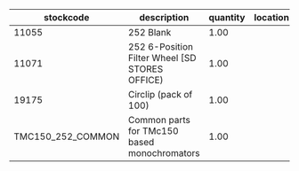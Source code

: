 |stockcode|description|quantity|location|
|---------|-----------|--------|--------|
|11055|252 Blank|1.00||
|11071|252 6-Position Filter Wheel [SD STORES OFFICE)|1.00||
|19175|Circlip (pack of 100)|1.00||
|TMC150_252_COMMON|Common parts for TMc150 based monochromators|1.00||
